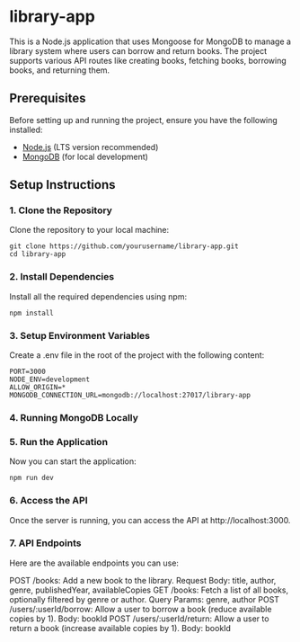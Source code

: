 # library-app

This is a Node.js application that uses Mongoose for MongoDB to manage a library system where users can borrow and return books. The project supports various API routes like creating books, fetching books, borrowing books, and returning them.

## Prerequisites

Before setting up and running the project, ensure you have the following installed:

- [Node.js](https://nodejs.org/) (LTS version recommended)
- [MongoDB](https://www.mongodb.com/try/download/community) (for local development)

## Setup Instructions

### 1. Clone the Repository

Clone the repository to your local machine:

```
git clone https://github.com/yourusername/library-app.git
cd library-app
```
### 2. Install Dependencies
Install all the required dependencies using npm:

```
npm install
```

### 3. Setup Environment Variables
Create a .env file in the root of the project with the following content:
```
PORT=3000
NODE_ENV=development
ALLOW_ORIGIN=*
MONGODB_CONNECTION_URL=mongodb://localhost:27017/library-app
```

### 4. Running MongoDB Locally

### 5. Run the Application
Now you can start the application:

```
npm run dev
```
### 6. Access the API
Once the server is running, you can access the API at http://localhost:3000.

### 7. API Endpoints
Here are the available endpoints you can use:

POST /books: Add a new book to the library.
Request Body: title, author, genre, publishedYear, availableCopies
GET /books: Fetch a list of all books, optionally filtered by genre or author.
Query Params: genre, author
POST /users/:userId/borrow: Allow a user to borrow a book (reduce available copies by 1).
Body: bookId
POST /users/:userId/return: Allow a user to return a book (increase available copies by 1).
Body: bookId

